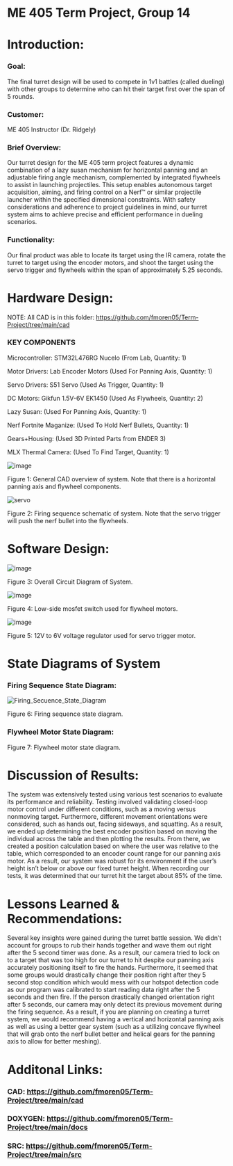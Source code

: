 # ME 405 Term Project, Group 14

# Introduction: 

### Goal: 

The final turret design will be used to compete in 1v1 battles (called dueling) with other groups to determine who can hit their target first over the span of 5 rounds. 

### Customer: 

ME 405 Instructor (Dr. Ridgely)


### Brief Overview: 

Our turret design for the ME 405 term project features a dynamic combination of a lazy susan mechanism for horizontal panning and an adjustable firing angle mechanism, complemented by integrated flywheels to assist in launching projectiles. This setup enables autonomous target acquisition, aiming, and firing control on a Nerf™ or similar projectile launcher within the specified dimensional constraints. With safety considerations and adherence to project guidelines in mind, our turret system aims to achieve precise and efficient performance in dueling scenarios. 

### Functionality:

Our final product was able to locate its target using the IR camera, rotate the turret to target using the encoder motors, and shoot the target using the servo trigger and flywheels within the span of approximately 5.25 seconds. 

# Hardware Design: 

NOTE: All CAD is in this folder: https://github.com/fmoren05/Term-Project/tree/main/cad


### KEY COMPONENTS

Microcontroller: STM32L476RG Nucelo (From Lab, Quantity: 1)

Motor Drivers: Lab Encoder Motors (Used For Panning Axis, Quantity: 1)

Servo Drivers: S51 Servo (Used As Trigger, Quantity: 1)

DC Motors: Gikfun 1.5V-6V EK1450 (Used As Flywheels, Quantity: 2)

Lazy Susan: (Used For Panning Axis, Quantity: 1)

Nerf Fortnite Maganize: (Used To Hold Nerf Bullets, Quantity: 1)

Gears+Housing: (Used 3D Printed Parts from ENDER 3)

MLX Thermal Camera: (Used To Find Target, Quantity: 1)

![image](https://github.com/fmoren05/Term-Project/assets/132640536/ce465a27-afd6-463f-9f4d-bb921be6ea81)

Figure 1: General CAD overview of system. Note that there is a horizontal panning axis and flywheel components. 

![servo](https://github.com/fmoren05/Term-Project/assets/156385954/ded17ace-ae5a-4ab5-a130-a17aa628b9eb)

Figure 2: Firing sequence schematic of system. Note that the servo trigger will push the nerf bullet into the flywheels.

# Software Design:

![image](https://github.com/fmoren05/Term-Project/assets/156385954/c50f1105-7ef4-47a1-808b-d7fd96c1f143)

Figure 3: Overall Circuit Diagram of System.

![image](https://github.com/fmoren05/Term-Project/assets/156385954/2e7ecd68-8abd-45ad-a0a7-47c0372085f3)


Figure 4: Low-side mosfet switch used for flywheel motors. 

![image](https://github.com/fmoren05/Term-Project/assets/156385954/1772b2a8-6f60-4d94-9b0b-320cfb8660c2)


Figure 5: 12V to 6V voltage regulator used for servo trigger motor. 

# State Diagrams of System

### Firing Sequence State Diagram: 

![Firing_Secuence_State_Diagram](https://github.com/fmoren05/Term-Project/assets/156385950/4800061b-cff4-411c-ad2c-d1b4355806a7)

Figure 6: Firing sequence state diagram.


### Flywheel Motor State Diagram:

Figure 7: Flywheel motor state diagram.

# Discussion of Results:

The system was extensively tested using various test scenarios to evaluate its performance and reliability. Testing involved validating closed-loop motor control under different conditions, such as a moving versus nonmoving target. Furthermore, different movement orientations were considered, such as hands out, facing sideways, and squatting. As a result, we ended up determining the best encoder position based on moving the individual across the table and then plotting the results. From there, we created a position calculation based on where the user was relative to the table, which corresponded to an encoder count range for our panning axis motor. As a result, our system was robust for its environment if the user’s height isn’t below or above our fixed turret height. When recording our tests, it was determined that our turret hit the target about 85% of the time. 

# Lessons Learned & Recommendations:

Several key insights were gained during the turret battle session. We didn’t account for groups to rub their hands together and wave them out right after the 5 second timer was done. As a result, our camera tried to lock on to a target that was too high for our turret to hit despite our panning axis accurately positioning itself to fire the hands. Furthermore, it seemed that some groups would drastically change their position right after they 5 second stop condition which would mess with our hotspot detection code as our program was calibrated to start reading data right after the 5 seconds and then fire. If the person drastically changed orientation right after 5 seconds, our camera may only detect its previous movement during the firing sequence. As a result, if you are planning on creating a turret system, we would recommend having a vertical and horizontal panning axis as well as using a better gear system (such as a utilizing concave flywheel that will grab onto the nerf bullet better and helical gears for the panning axis to allow for better meshing). 

# Additonal Links:
### CAD: https://github.com/fmoren05/Term-Project/tree/main/cad

### DOXYGEN: https://github.com/fmoren05/Term-Project/tree/main/docs

### SRC: https://github.com/fmoren05/Term-Project/tree/main/src





